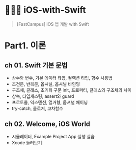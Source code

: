 # 🧑🏻‍💻 iOS-with-Swift
> [FastCampus] iOS 앱 개발 with Swift



# Part1. 이론

## ch 01. Swift 기본 문법

- 상수와 변수, 기본 데이터 타입, 컬렉션 타입, 함수 사용법
- 조건문, 반복문, 옵셔널, 옵셔널 바인딩
- 구조체, 클래스, 초기화 구문 init, 프로퍼티, 클래스와 구조체의 차이
- 상속, 타입캐스팅, assert와 guard
- 프로토콜, 익스텐션, 열거형, 옵셔널 체이닝
- try-catch, 클로저, 고차함수



## ch 02. Welcome, iOS World

- 시뮬레이터, Example Project App 실행 실습
- Xcode 둘러보기



